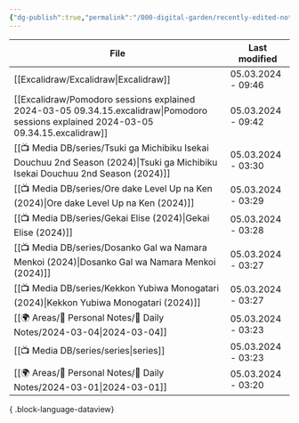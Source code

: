 ```yaml
---
{"dg-publish":true,"permalink":"/000-digital-garden/recently-edited-notes/","dgPassFrontmatter":true,"noteIcon":"3","created":"2023-12-14T09:05:52.599+05:30","updated":"2023-12-14T09:12:44.868+05:30"}
---
```


| File                                                                                                                                     | Last modified      |
| ---------------------------------------------------------------------------------------------------------------------------------------- | ------------------ |
| [[Excalidraw/Excalidraw\|Excalidraw]]                                                                                                 | 05.03.2024 - 09:46 |
| [[Excalidraw/Pomodoro sessions explained 2024-03-05 09.34.15.excalidraw\|Pomodoro sessions explained 2024-03-05 09.34.15.excalidraw]] | 05.03.2024 - 09:42 |
| [[📺 Media DB/series/Tsuki ga Michibiku Isekai Douchuu 2nd Season (2024)\|Tsuki ga Michibiku Isekai Douchuu 2nd Season (2024)]]       | 05.03.2024 - 03:30 |
| [[📺 Media DB/series/Ore dake Level Up na Ken (2024)\|Ore dake Level Up na Ken (2024)]]                                               | 05.03.2024 - 03:29 |
| [[📺 Media DB/series/Gekai Elise (2024)\|Gekai Elise (2024)]]                                                                         | 05.03.2024 - 03:28 |
| [[📺 Media DB/series/Dosanko Gal wa Namara Menkoi (2024)\|Dosanko Gal wa Namara Menkoi (2024)]]                                       | 05.03.2024 - 03:27 |
| [[📺 Media DB/series/Kekkon Yubiwa Monogatari (2024)\|Kekkon Yubiwa Monogatari (2024)]]                                               | 05.03.2024 - 03:27 |
| [[🌍 Areas/📧 Personal Notes/📓 Daily Notes/2024-03-04\|2024-03-04]]                                                                  | 05.03.2024 - 03:23 |
| [[📺 Media DB/series/series\|series]]                                                                                                 | 05.03.2024 - 03:23 |
| [[🌍 Areas/📧 Personal Notes/📓 Daily Notes/2024-03-01\|2024-03-01]]                                                                  | 05.03.2024 - 03:20 |

{ .block-language-dataview}